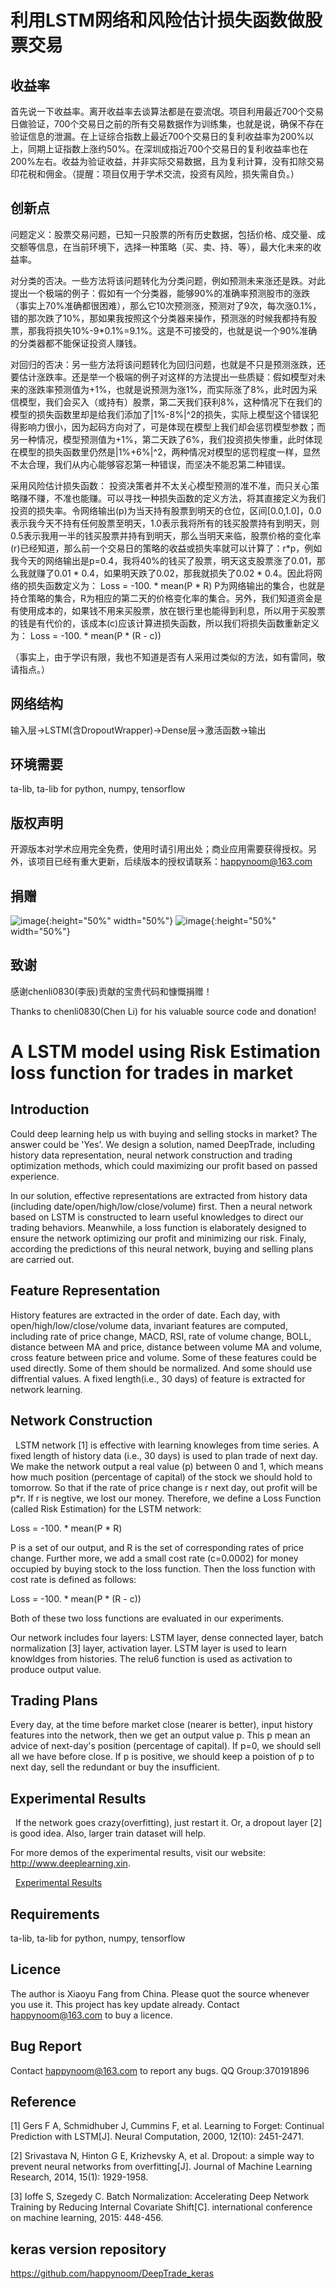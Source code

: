 利用LSTM网络和风险估计损失函数做股票交易
===

## 收益率
    
首先说一下收益率。离开收益率去谈算法都是在耍流氓。项目利用最近700个交易日做验证，700个交易日之前的所有交易数据作为训练集，也就是说，确保不存在验证信息的泄漏。在上证综合指数上最近700个交易日的复利收益率为200%以上，同期上证指数上涨约50%。在深圳成指近700个交易日的复利收益率也在200%左右。收益为验证收益，并非实际交易数据，且为复利计算，没有扣除交易印花税和佣金。（提醒：项目仅用于学术交流，投资有风险，损失需自负。）


## 创新点

问题定义：股票交易问题，已知一只股票的所有历史数据，包括价格、成交量、成交额等信息，在当前环境下，选择一种策略（买、卖、持、等），最大化未来的收益率。

对分类的否决。一些方法将该问题转化为分类问题，例如预测未来涨还是跌。对此提出一个极端的例子：假如有一个分类器，能够90%的准确率预测股市的涨跌（事实上70%准确都很困难），那么它10次预测涨，预测对了9次，每次涨0.1%，错的那次跌了10%，那如果我按照这个分类器来操作，预测涨的时候我都持有股票，那我将损失10%-9*0.1%=9.1%。这是不可接受的，也就是说一个90%准确的分类器都不能保证投资人赚钱。

对回归的否决：另一些方法将该问题转化为回归问题，也就是不只是预测涨跌，还要估计涨跌率。还是举一个极端的例子对这样的方法提出一些质疑：假如模型对未来的涨跌率预测值为+1%，也就是说预测为涨1%，而实际涨了8%，此时因为采信模型，我们会买入（或持有）股票，第二天我们获利8%，这种情况下在我们的模型的损失函数里却是给我们添加了|1%-8%|^2的损失，实际上模型这个错误犯得影响力很小，因为起码方向对了，可是体现在模型上我们却会惩罚模型参数；而另一种情况，模型预测值为+1%，第二天跌了6%，我们投资损失惨重，此时体现在模型的损失函数里仍然是|1%+6%|^2，两种情况对模型的惩罚程度一样，显然不太合理，我们从内心能够容忍第一种错误，而坚决不能忍第二种错误。

采用风险估计损失函数：
投资决策者并不太关心模型预测的准不准，而只关心策略赚不赚，不准也能赚。可以寻找一种损失函数的定义方法，将其直接定义为我们投资的损失率。令网络输出(p)为当天持有股票到明天的仓位，区间[0.0,1.0]，0.0表示我今天不持有任何股票至明天，1.0表示我将所有的钱买股票持有到明天，则0.5表示我用一半的钱买股票并持有到明天，那么当明天来临，股票价格的变化率(r)已经知道，那么前一个交易日的策略的收益或损失率就可以计算了：r*p，例如我今天的网络输出是p=0.4，我将40%的钱买了股票，明天这支股票涨了0.01，那么我就赚了0.01 * 0.4，如果明天跌了0.02，那我就损失了0.02 * 0.4。因此将网络的损失函数定义为：
	Loss = -100. * mean(P * R)
P为网络输出的集合，也就是持仓策略的集合，R为相应的第二天的价格变化率的集合。另外，我们知道资金是有使用成本的，如果钱不用来买股票，放在银行里也能得到利息，所以用于买股票的钱是有代价的，该成本(c)应该计算进损失函数，所以我们将损失函数重新定义为：
	Loss = -100. * mean(P * (R - c))



（事实上，由于学识有限，我也不知道是否有人采用过类似的方法，如有雷同，敬请指点。）

## 网络结构

输入层->LSTM(含DropoutWrapper)->Dense层->激活函数->输出

## 环境需要

ta-lib, ta-lib for python, numpy, tensorflow

## 版权声明

开源版本对学术应用完全免费，使用时请引用出处；商业应用需要获得授权。另外，该项目已经有重大更新，后续版本的授权请联系：happynoom@163.com

## 捐赠

![image](wx_code.jpg){:height="50%" width="50%"}
![image](zfb_code.jpg){:height="50%" width="50%"}

## 致谢

感谢chenli0830(李辰)贡献的宝贵代码和慷慨捐赠！

Thanks to chenli0830(Chen Li) for his valuable source code and donation!



A LSTM model using Risk Estimation loss function for trades in market
===

## Introduction

   Could deep learning help us with buying and selling stocks in market? The answer could be 'Yes'. We design a solution, named DeepTrade, including history data representation, neural network construction and trading optimization methods, which could maximizing our profit based on passed experience.

   In our solution, effective representations are extracted from history data (including date/open/high/low/close/volume) first. Then a neural network based on LSTM is constructed to learn useful knowledges to direct our trading behaviors. Meanwhile, a loss function is elaborately designed to ensure the network optimizing our profit and minimizing our risk. Finaly, according the predictions of this neural network, buying and selling plans are carried out.

## Feature Representation

   History features are extracted in the order of date. Each day, with open/high/low/close/volume data, invariant features are computed, including rate of price change, MACD, RSI, rate of volume change, BOLL, distance between MA and price, distance between volume MA and volume, cross feature between price and volume. Some of these features could be used directly. Some of them should be normalized. And some should use diffrential values. A fixed length(i.e., 30 days) of feature is extracted for network learning.

## Network Construction

   LSTM network [1] is effective with learning knowleges from time series. A fixed length of history data (i.e., 30 days) is used to plan trade of next day. We make the network output a real value (p) between 0 and 1, which means how much position (percentage of capital) of the stock we should hold to tomorrow. So that if the rate of price change is r next day, out profit will be p*r. If r is negtive, we lost our money. Therefore, we define a Loss Function (called Risk Estimation) for the LSTM network:

   Loss = -100. * mean(P * R)

P is a set of our output, and R is the set of corresponding rates of price change. Further more, we add a small cost rate (c=0.0002) for money occupied by buying stock to the loss function. Then the loss function with cost rate is defined as follows:
   
   Loss = -100. * mean(P * (R - c))

  Both of these two loss functions are evaluated in our experiments.

  Our network includes four layers: LSTM layer, dense connected layer, batch normalization [3] layer, activation layer. LSTM layer is used to learn knowldges from histories. The relu6 function is used as activation to produce output value.  

## Trading Plans

   Every day, at the time before market close (nearer is better), input history features into the network, then we get an output value p. This p mean an advice of next-day's position (percentage of capital). If p=0, we should sell all we have before close. If p is positive, we should keep a poistion of p to next day, sell the redundant or buy the insufficient.

## Experimental Results

   If the network goes crazy(overfitting), just restart it. Or, a dropout layer [2] is good idea. Also, larger train dataset will help.
 
   For more demos of the experimental results, visit our website: http://www.deeplearning.xin.
   
   [Experimental Results](http://www.deeplearning.xin)
   
## Requirements

ta-lib, ta-lib for python, numpy, tensorflow

## Licence

The author is Xiaoyu Fang from China. Please quot the source whenever you use it. This project has key update already. Contact happynoom@163.com to buy a licence.

## Bug Report

Contact happynoom@163.com to report any bugs. QQ Group:370191896

## Reference

[1] Gers F A, Schmidhuber J, Cummins F, et al. Learning to Forget: Continual Prediction with LSTM[J]. Neural Computation, 2000, 12(10): 2451-2471.

[2] Srivastava N, Hinton G E, Krizhevsky A, et al. Dropout: a simple way to prevent neural networks from overfitting[J]. Journal of Machine Learning Research, 2014, 15(1): 1929-1958.

[3] Ioffe S, Szegedy C. Batch Normalization: Accelerating Deep Network Training by Reducing Internal Covariate Shift[C]. international conference on machine learning, 2015: 448-456.

## keras version repository
https://github.com/happynoom/DeepTrade_keras

